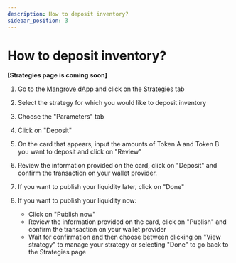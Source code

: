 ```yaml
---
description: How to deposit inventory?
sidebar_position: 3
---
```



# How to deposit inventory?

**[Strategies page is coming soon]**

1. Go to the [Mangrove dApp](https://app.mangrove.exchange/) and click on the Strategies tab

2. Select the strategy for which you would like to deposit inventory

3. Choose the "Parameters" tab

4. Click on "Deposit"

5. On the card that appears, input the amounts of Token A and Token B you want to deposit and click on "Review"

6. Review the information provided on the card, click on "Deposit" and confirm the transaction on your wallet provider.

7. If you want to publish your liquidity later, click on "Done"

8. If you want to publish your liquidity now:
    * Click on "Publish now"
    * Review the information provided on the card, click on "Publish" and confirm the transaction on your wallet provider
    * Wait for confirmation and then choose between clicking on "View strategy" to manage your strategy or selecting "Done" to go back to the Strategies page

